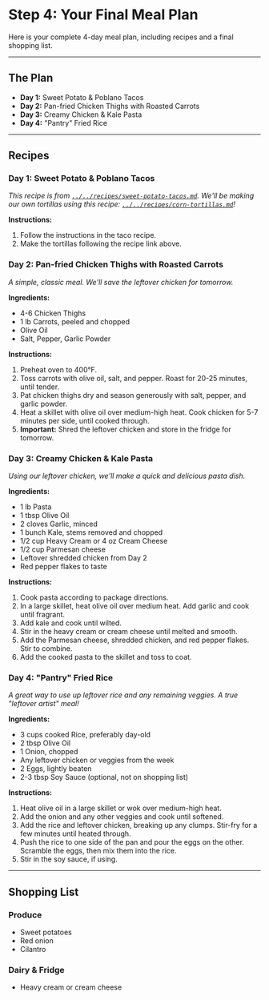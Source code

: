 # Step 4: Your Final Meal Plan

Here is your complete 4-day meal plan, including recipes and a final shopping list.

---

## The Plan

*   **Day 1:** Sweet Potato &amp; Poblano Tacos
*   **Day 2:** Pan-fried Chicken Thighs with Roasted Carrots
*   **Day 3:** Creamy Chicken &amp; Kale Pasta
*   **Day 4:** "Pantry" Fried Rice

---

## Recipes

### Day 1: Sweet Potato &amp; Poblano Tacos

*This recipe is from [`../../recipes/sweet-potato-tacos.md`](../../recipes/sweet-potato-tacos.md). We'll be making our own tortillas using this recipe: [`../../recipes/corn-tortillas.md`](../../recipes/corn-tortillas.md)!*

**Instructions:**
1.  Follow the instructions in the taco recipe.
2.  Make the tortillas following the recipe link above.

### Day 2: Pan-fried Chicken Thighs with Roasted Carrots

*A simple, classic meal. We'll save the leftover chicken for tomorrow.*

**Ingredients:**
*   4-6 Chicken Thighs
*   1 lb Carrots, peeled and chopped
*   Olive Oil
*   Salt, Pepper, Garlic Powder

**Instructions:**
1.  Preheat oven to 400°F.
2.  Toss carrots with olive oil, salt, and pepper. Roast for 20-25 minutes, until tender.
3.  Pat chicken thighs dry and season generously with salt, pepper, and garlic powder.
4.  Heat a skillet with olive oil over medium-high heat. Cook chicken for 5-7 minutes per side, until cooked through.
5.  **Important:** Shred the leftover chicken and store in the fridge for tomorrow.

### Day 3: Creamy Chicken &amp; Kale Pasta

*Using our leftover chicken, we'll make a quick and delicious pasta dish.*

**Ingredients:**
*   1 lb Pasta
*   1 tbsp Olive Oil
*   2 cloves Garlic, minced
*   1 bunch Kale, stems removed and chopped
*   1/2 cup Heavy Cream or 4 oz Cream Cheese
*   1/2 cup Parmesan cheese
*   Leftover shredded chicken from Day 2
*   Red pepper flakes to taste

**Instructions:**
1.  Cook pasta according to package directions.
2.  In a large skillet, heat olive oil over medium heat. Add garlic and cook until fragrant.
3.  Add kale and cook until wilted.
4.  Stir in the heavy cream or cream cheese until melted and smooth.
5.  Add the Parmesan cheese, shredded chicken, and red pepper flakes. Stir to combine.
6.  Add the cooked pasta to the skillet and toss to coat.

### Day 4: "Pantry" Fried Rice

*A great way to use up leftover rice and any remaining veggies. A true "leftover artist" meal!*

**Ingredients:**
*   3 cups cooked Rice, preferably day-old
*   2 tbsp Olive Oil
*   1 Onion, chopped
*   Any leftover chicken or veggies from the week
*   2 Eggs, lightly beaten
*   2-3 tbsp Soy Sauce (optional, not on shopping list)

**Instructions:**
1.  Heat olive oil in a large skillet or wok over medium-high heat.
2.  Add the onion and any other veggies and cook until softened.
3.  Add the rice and leftover chicken, breaking up any clumps. Stir-fry for a few minutes until heated through.
4.  Push the rice to one side of the pan and pour the eggs on the other. Scramble the eggs, then mix them into the rice.
5.  Stir in the soy sauce, if using.

---

## Shopping List

### Produce
*   Sweet potatoes
*   Red onion
*   Cilantro

### Dairy &amp; Fridge
*   Heavy cream or cream cheese